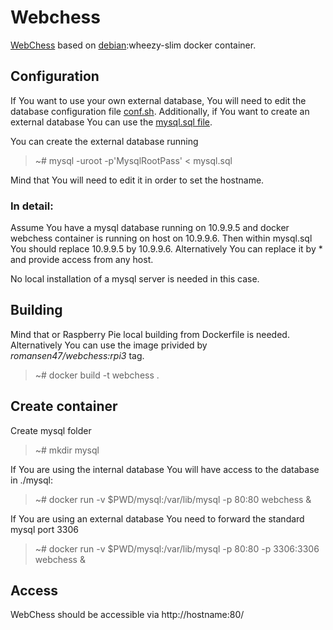 # Webchess


[WebChess](https://github.com/Thorium/webchess) based on [debian](https://hub.docker.com/_/debian/):wheezy-slim docker container.


## Configuration

If You want to use your own external database, You will need to edit the database configuration file
[conf.sh](scripts/conf.sh). Additionally, if You want to create an external database You can use the [mysql.sql file](scripts/mysql.sql).

You can create the external database running

> ~# mysql -uroot -p'MysqlRootPass' < mysql.sql

Mind that You will need to edit it in order to set the hostname. 

### In detail:

Assume You have a mysql database running on 10.9.9.5 and docker webchess container is running on host on 10.9.9.6. 
Then within mysql.sql You should replace 10.9.9.5 by 10.9.9.6. Alternatively You can replace it by * and provide access from any host.

No local installation of a mysql server is needed in this case.
 

## Building

Mind that or Raspberry Pie local building from Dockerfile is needed. Alternatively You can use the image privided by *romansen47/webchess:rpi3* tag.

> ~# docker build -t webchess .


## Create container


Create mysql folder

> ~# mkdir mysql

If You are using the internal database You will have access to the database in ./mysql:

> ~# docker run -v $PWD/mysql:/var/lib/mysql -p 80:80 webchess &

If You are using an external database You need to forward the standard mysql port 3306 

> ~# docker run -v $PWD/mysql:/var/lib/mysql -p 80:80 -p 3306:3306 webchess &


## Access

WebChess should be accessible via http://hostname:80/ 

